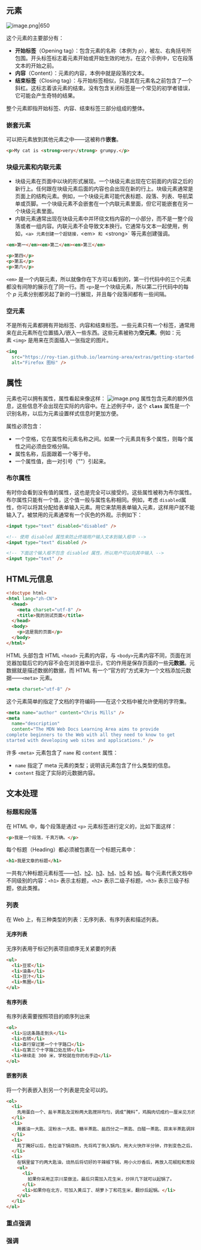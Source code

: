 ## 元素
![image.png|650](https://cdn.jsdelivr.net/gh/xuezhaorong/Picgo//Source/fix-dir/picgo/picgo-clipboard-images/2024/10/13/21-58-38-e5761c565c00f70061df36c446589171-20241013215837-f41b20.png)

这个元素的主要部分有：

- **开始标签**（Opening tag）：包含元素的名称（本例为 _p_），被左、右角括号所包围。开头标签标志着元素开始或开始生效的地方。在这个示例中，它在段落文本的开始之前。
- **内容**（Content）：元素的内容，本例中就是段落的文本。
- **结束标签**（Closing tag）：与开始标签相似，只是其在元素名之前包含了一个斜杠。这标志着该元素的结束。没有包含关闭标签是一个常见的初学者错误，它可能会产生奇特的结果。

整个元素即指开始标签、内容、结束标签三部分组成的整体。

### 嵌套元素
可以把元素放到其他元素之中——这被称作**嵌套**。
```HTML
<p>My cat is <strong>very</strong> grumpy.</p>
```

### 块级元素和内联元素
- 块级元素在页面中以块的形式展现。一个块级元素出现在它前面的内容之后的新行上。任何跟在块级元素后面的内容也会出现在新的行上。块级元素通常是页面上的结构元素。例如，一个块级元素可能代表标题、段落、列表、导航菜单或页脚。一个块级元素不会嵌套在一个内联元素里面，但它可能嵌套在另一个块级元素里面。
- 内联元素通常出现在块级元素中并环绕文档内容的一小部分，而不是一整个段落或者一组内容。内联元素不会导致文本换行。它通常与文本一起使用，例如，`<a> 元素创建一个超链接，`<em\>` 和 `<strong\>` 等元素创建强调。

```html
<em>第一</em><em>第二</em><em>第三</em>

<p>第四</p>
<p>第五</p>
<p>第六</p>

```

`<em>` 是一个内联元素，所以就像你在下方可以看到的，第一行代码中的三个元素都没有间隙的展示在了同一行。而 `<p>`是一个块级元素，所以第二行代码中的每个 _p_ 元素分别都另起了新的一行展现，并且每个段落间都有一些间隔。

### 空元素 
不是所有元素都拥有开始标签、内容和结束标签。一些元素只有一个标签，通常用来在此元素所在位置插入/嵌入一些东西。这些元素被称为**空元素**。例如：元素 `<img>` 是用来在页面插入一张指定的图片。

```html
<img
  src="https://roy-tian.github.io/learning-area/extras/getting-started-web/beginner-html-site/images/firefox-icon.png"
  alt="Firefox 图标" />

```

## 属性
元素也可以拥有属性，属性看起来像这样：
![image.png](https://cdn.jsdelivr.net/gh/xuezhaorong/Picgo//Source/fix-dir/picgo/picgo-clipboard-images/2024/10/13/22-17-08-4dbc83ff095fb72ea4b7d4de6fe8ca7c-20241013221708-74560b.png)
属性包含元素的额外信息，这些信息不会出现在实际的内容中。在上述例子中，这个 **`class`** 属性是一个识别名称，以后为元素设置样式信息时更加方便。

属性必须包含：

- 一个空格，它在属性和元素名称之间。如果一个元素具有多个属性，则每个属性之间必须由空格分隔。
- 属性名称，后面跟着一个等于号。
- 一个属性值，由一对引号（""）引起来。

### 布尔属性
有时你会看到没有值的属性，这也是完全可以接受的。这些属性被称为布尔属性。布尔属性只能有一个值，这个值一般与属性名称相同。例如，考虑 `disabled`属性，你可以将其分配给表单输入元素。用它来禁用表单输入元素，这样用户就不能输入了。被禁用的元素通常有一个灰色的外观。示例如下：

```html
<input type="text" disabled="disabled" />

<!-- 使用 disabled 属性来防止终端用户输入文本到输入框中 -->
<input type="text" disabled />

<!-- 下面这个输入框不包含 disabled 属性，所以用户可以向其中输入 -->
<input type="text" />

```

## HTML元信息
```html
<!doctype html>
<html lang="zh-CN">
  <head>
    <meta charset="utf-8" />
    <title>我的测试页面</title>
  </head>
  <body>
    <p>这是我的页面</p>
  </body>
</html>

```

HTML 头部包含 HTML `<head>` 元素的内容，与 `<body>`元素内容不同，页面在浏览器加载后它的内容不会在浏览器中显示，它的作用是保存页面的一些**元数据**。元数据就是描述数据的数据，而 HTML 有一个“官方的”方式来为一个文档添加元数据——`<meta>` 元素。

```html
<meta charset="utf-8" />
```
这个元素简单的指定了文档的字符编码——在这个文档中被允许使用的字符集。


```html
<meta name="author" content="Chris Mills" />
<meta
  name="description"
  content="The MDN Web Docs Learning Area aims to provide
complete beginners to the Web with all they need to know to get
started with developing web sites and applications." />

```

许多 `<meta>` 元素包含了 `name` 和 `content` 属性：

- `name` 指定了 meta 元素的类型；说明该元素包含了什么类型的信息。
- `content` 指定了实际的元数据内容。


## 文本处理
### 标题和段落
在 HTML 中，每个段落是通过 `<p>` 元素标签进行定义的，比如下面这样：
```html
<p>我是一个段落，千真万确。</p>
```

每个标题（Heading）都必须被包裹在一个标题元素中：
```html
<h1>我是文章的标题</h1>

```

一共有六种标题元素标签——[h1](https://developer.mozilla.org/zh-CN/docs/Web/HTML/Element/Heading_Elements)、[h2](https://developer.mozilla.org/zh-CN/docs/Web/HTML/Element/Heading_Elements)、[h3](https://developer.mozilla.org/zh-CN/docs/Web/HTML/Element/Heading_Elements)、[h4](https://developer.mozilla.org/zh-CN/docs/Web/HTML/Element/Heading_Elements)、[h5](https://developer.mozilla.org/zh-CN/docs/Web/HTML/Element/Heading_Elements) 和 [h6](https://developer.mozilla.org/zh-CN/docs/Web/HTML/Element/Heading_Elements)。每个元素代表文档中不同级别的内容：`<h1>` 表示主标题，`<h2>` 表示二级子标题，`<h3>` 表示三级子标题，依此类推。


### 列表
在 Web 上，有三种类型的列表：无序列表、有序列表和描述列表。

#### 无序列表
无序列表用于标记列表项目顺序无关紧要的列表
```html
<ul>
  <li>豆浆</li>
  <li>油条</li>
  <li>豆汁</li>
  <li>焦圈</li>
</ul>
```

#### 有序列表
有序列表需要按照项目的顺序列出来
```html
<ol>
  <li>沿这条路走到头</li>
  <li>右转</li>
  <li>直行穿过第一个十字路口</li>
  <li>在第三个十字路口处左转</li>
  <li>继续走 300 米，学校就在你的右手边</li>
</ol>

```

#### 嵌套列表
将一个列表嵌入到另一个列表是完全可以的。
```html
<ol>
  <li>
    先用蛋白一个、盐半茶匙及淀粉两大匙搅拌均匀，调成“腌料”，鸡胸肉切成约一厘米见方的碎丁并用“腌料”搅拌均匀，腌渍半小时。
  </li>
  <li>
    用酱油一大匙、淀粉水一大匙、糖半茶匙、盐四分之一茶匙、白醋一茶匙、蒜末半茶匙调拌均匀，调成“综合调味料”。
  </li>
  <li>
    鸡丁腌好以后，色拉油下锅烧热，先将鸡丁倒入锅内，用大火快炸半分钟，炸到变色之后，捞出来沥干油汁备用。
  </li>
  <li>
    在锅里留下约两大匙油，烧热后将切好的干辣椒下锅，用小火炒香后，再放入花椒粒和葱段一起爆香。随后鸡丁重新下锅，用大火快炒片刻后，再倒入“综合调味料”继续快炒。
    <ul>
      <li>
        如果你采用正宗川菜做法，最后只需加入花生米，炒拌几下就可以起锅了。
      </li>
      <li>如果你在北方，可加入黄瓜丁、胡萝卜丁和花生米，翻炒后起锅。</li>
    </ul>
  </li>
</ol>
```

### 重点强调
### 强调
